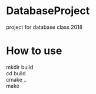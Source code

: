 # DatabaseProject
project for database class 2018

# How to use
mkdir build   
cd build   
cmake ..   
make   
